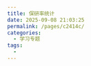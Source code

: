 ```yaml
---
title: 保研率统计
date: 2025-09-08 21:03:25
permalink: /pages/c2414c/
categories:
  - 学习专题
tags:
  - 
---
```

